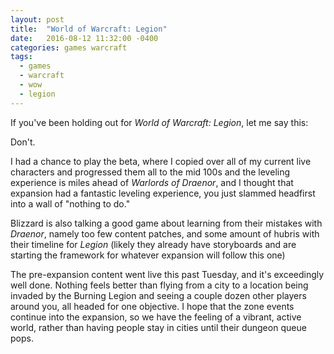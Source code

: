 ```yaml
---
layout: post
title:  "World of Warcraft: Legion"
date:   2016-08-12 11:32:00 -0400
categories: games warcraft
tags:
  - games
  - warcraft
  - wow
  - legion
---
```

If you've been holding out for *World of Warcraft: Legion*, let me say this:

Don't.

I had a chance to play the beta, where I copied over all of my current live characters
and progressed them all to the mid 100s and the leveling experience is miles ahead of *Warlords of Draenor*, and I thought that expansion had a fantastic leveling experience, you just slammed headfirst into a wall of "nothing to do."

Blizzard is also talking a good game about learning from their mistakes with *Draenor*, namely too few content patches, and some amount of hubris with their timeline for *Legion* (likely they already have storyboards and are starting the framework for whatever expansion will follow this one)

The pre-expansion content went live this past Tuesday, and it's exceedingly well done.  Nothing feels better than flying from a city to a location being invaded by the Burning Legion and seeing a couple dozen other players around you, all headed for one objective.  I hope that the zone events continue into the expansion, so we have the feeling of a vibrant, active world, rather than having people stay in cities until their dungeon queue pops.
